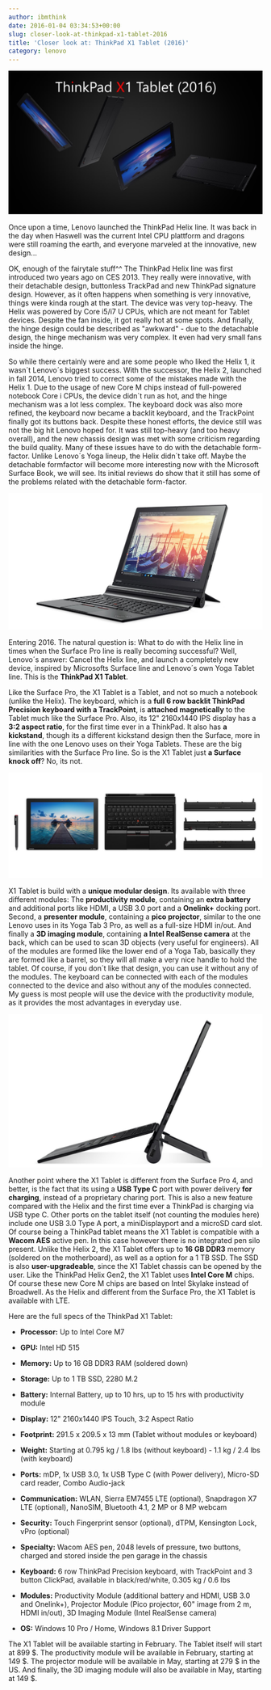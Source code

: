 ```yaml
---
author: ibmthink
date: 2016-01-04 03:34:53+00:00
slug: closer-look-at-thinkpad-x1-tablet-2016
title: 'Closer look at: ThinkPad X1 Tablet (2016)'
category: lenovo
---
```

![14_X1_Tablet_Thin and Light](/assets/img/posts/thinkscopes/2016/01/14_X1_Tablet_Thin-and-Light-1.jpg)

Once upon a time, Lenovo launched the ThinkPad Helix line. It was back in the day when Haswell was the current Intel CPU plattform and dragons were still roaming the earth, and everyone marveled at the innovative, new design...

OK, enough of the fairytale stuff^^ The ThinkPad Helix line was first introduced two years ago on CES 2013. They really were innovative, with their detachable design, buttonless TrackPad and new ThinkPad signature design. However, as it often happens when something is very innovative, things were kinda rough at the start. The device was very top-heavy. The Helix was powered by Core i5/i7 U CPUs, which are not meant for Tablet devices. Despite the fan inside, it got really hot at some spots. And finally, the hinge design could be described as "awkward" - due to the detachable design, the hinge mechanism was very complex. It even had very small fans inside the hinge.

So while there certainly were and are some people who liked the Helix 1, it wasn´t Lenovo´s biggest success. With the successor, the Helix 2, launched in fall 2014, Lenovo tried to correct some of the mistakes made with the Helix 1. Due to the usage of new Core M chips instead of full-powered notebook Core i CPUs, the device didn´t run as hot, and the hinge mechanism was a lot less complex. The keyboard dock was also more refined, the keyboard now became a backlit keyboard, and the TrackPoint finally got its buttons back. Despite these honest efforts, the device still was not the big hit Lenovo hoped for. It was still top-heavy (and too heavy overall), and the new chassis design was met with some criticism regarding the build quality. Many of these issues have to do with the detachable form-factor. Unlike Lenovo´s Yoga lineup, the Helix didn´t take off. Maybe the detachable formfactor will become more interesting now with the Microsoft Surface Book, we will see. Its initial reviews do show that it still has some of the problems related with the detachable form-factor.

![X1 tablet1](/assets/img/posts/thinkscopes/2016/01/X1-tablet1.jpg)

Entering 2016. The natural question is: What to do with the Helix line in times when the Surface Pro line is really becoming successful? Well, Lenovo´s answer: Cancel the Helix line, and launch a completely new device, inspired by Microsofts Surface line and Lenovo´s own Yoga Tablet line. This is the **ThinkPad X1 Tablet**.

Like the Surface Pro, the X1 Tablet is a Tablet, and not so much a notebook (unlike the Helix). The keyboard, which is a **full 6 row backlit ThinkPad Precision keyboard with a TrackPoint**, is **attached magnetically** to the Tablet much like the Surface Pro. Also, its 12" 2160x1440 IPS display has a **3:2 aspect ratio**, for the first time ever in a ThinkPad. It also has **a kickstand**, though its a different kickstand design then the Surface, more in line with the one Lenovo uses on their Yoga Tablets. These are the big similarities with the Surface Pro line. So is the X1 Tablet just **a Surface knock off**? No, its not.

![X1 tablet2](/assets/img/posts/thinkscopes/2016/01/X1-tablet2.jpg)

X1 Tablet is build with a **unique modular design**. Its available with three different modules: The **productivity module**, containing an **extra battery** and additional ports like HDMI, a USB 3.0 port and a **Onelink+** docking port. Second, a **presenter module**, containing a **pico projector**, similar to the one Lenovo uses in its Yoga Tab 3 Pro, as well as a full-size HDMI in/out. And finally a **3D imaging module**, containing **a Intel RealSense camera** at the back, which can be used to scan 3D objects (very useful for engineers). All of the modules are formed like the lower end of a Yoga Tab, basically they are formed like a barrel, so they will all make a very nice handle to hold the tablet. Of course, if you don´t like that design, you can use it without any of the modules. The keyboard can be connected with each of the modules connected to the device and also without any of the modules connected. My guess is most people will use the device with the productivity module, as it provides the most advantages in everyday use.

![X1 tablet3](/assets/img/posts/thinkscopes/2016/01/X1-tablet3.jpg)

Another point where the X1 Tablet is different from the Surface Pro 4, and better, is the fact that its using a **USB Type C** port with power delivery **for charging**, instead of a proprietary charing port. This is also a new feature compared with the Helix and the first time ever a ThinkPad is charging via USB type C. Other ports on the tablet itself (not counting the modules here) include one USB 3.0 Type A port, a miniDisplayport and a microSD card slot. Of course being a ThinkPad tablet means the X1 Tablet is compatible with a **Wacom AES** active pen. In this case however there is no integrated pen silo present. Unlike the Helix 2, the X1 Tablet offers up to **16 GB DDR3** memory (soldered on the motherboard), as well as a option for a 1 TB SSD. The SSD is also **user-upgradeable**, since the X1 Tablet chassis can be opened by the user. Like the ThinkPad Helix Gen2, the X1 Tablet uses **Intel Core M** chips. Of course these new Core M chips are based on Intel Skylake instead of Broadwell. As the Helix and different from the Surface Pro, the X1 Tablet is available with LTE.

Here are the full specs of the ThinkPad X1 Tablet:



  * **Processor:** Up to Intel Core M7

  * **GPU:** Intel HD 515

  * **Memory:** Up to 16 GB DDR3 RAM (soldered down)

  * **Storage:** Up to 1 TB SSD, 2280 M.2

  * **Battery:** Internal Battery, up to 10 hrs, up to 15 hrs with productivity module

  * **Display:** 12" 2160x1440 IPS Touch, 3:2 Aspect Ratio

  * **Footprint:** 291.5 x 209.5 x 13 mm (Tablet without modules or keyboard)

  * **Weight:** Starting at 0.795 kg / 1.8 lbs (without keyboard) - 1.1 kg / 2.4 lbs (with keyboard)

  * **Ports:** mDP, 1x USB 3.0, 1x USB Type C (with Power delivery), Micro-SD card reader, Combo Audio-jack

  * **Communication:** WLAN, Sierra EM7455 LTE (optional), Snapdragon X7 LTE (optional), NanoSIM, Bluetooth 4.1, 2 MP or 8 MP webcam

  * **Security:** Touch Fingerprint sensor (optional), dTPM, Kensington Lock, vPro (optional)

  * **Specialty:** Wacom AES pen, 2048 levels of pressure, two buttons, charged and stored inside the pen garage in the chassis

  * **Keyboard:** 6 row ThinkPad Precision keyboard, with TrackPoint and 3 button ClickPad, available in black/red/white, 0.305 kg / 0.6 lbs

  * **Modules:** Productivity Module (additional battery and HDMI, USB 3.0 and Onelink+), Projector Module (Pico projector, 60" image from 2 m, HDMI in/out), 3D Imaging Module (Intel RealSense camera)

  * **OS:** Windows 10 Pro / Home, Windows 8.1 Driver Support

The X1 Tablet will be available starting in February. The Tablet itself will start at 899 $. The productivity module will be available in February, starting at 149 $. The projector module will be available in May, starting at 279 $ in the US. And finally, the 3D imaging module will also be available in May, starting at 149 $.